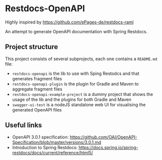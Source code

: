 # Restdocs-OpenAPI

Highly inspired by https://github.com/ePages-de/restdocs-raml

An attempt to generate OpenAPI documentation with Spring Restdocs.


## Project structure

This project consists of several subprojects, each one contains a `README.md` file:

- `restdocs-openapi` is the lib to use with Sping Restodcs and that generates fragment files
- `restdocs-openapi-plugin` is the plugin for Gradle and Maven to aggregate fragment files
- `restdocs-openapi-example-project` is a dummy project that shows the usage of the lib and the plugins for both Gradle and Maven
- `swagger-ui-test` is a nodeJS standalone web UI for visualising the generated OpenAPI files


## Useful links
- OpenAPI 3.0.1 specification: https://github.com/OAI/OpenAPI-Specification/blob/master/versions/3.0.1.md
- Introduction to Spring Restdocs: https://docs.spring.io/spring-restdocs/docs/current/reference/html5/
